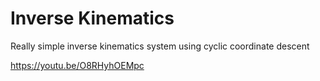 # Inverse Kinematics

Really simple inverse kinematics system using cyclic coordinate descent

https://youtu.be/O8RHyhOEMpc
